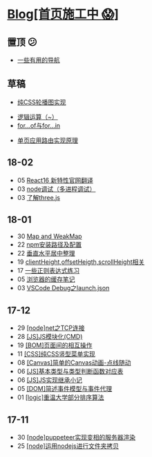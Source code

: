 # [Blog[首页施工中 :scream:]](https://mrzhao1129.github.io/myBlog/)
## 置顶 :confused:
* [一些有用的导航](./一些有用的.md)
## 草稿
* [纯CSS轮播图实现](./CSS/纯CSS轮播图实现.md)
<!-- * [webpack多页面打包](./react/webpack多页面打包.md) -->
* [逻辑运算（~）](./JS/逻辑运算.md)
* [for...of与for...in](./JS/for...of与for...in.md)
<!-- * [当在浏览器输入地址后点击回车后发生了什么]() -->
* [单页应用路由实现原理](./react/单页应用路由实现原理.md)

## 18-02
* 05 [React16 新特性官网翻译](./react/React16新特性官网翻译.md)
* 03 [node调试（多进程调试）](./nodejs/node多进程调试.md)
* 03 [了解three.js](./canvas/three.js.md)
## 18-01
* 30 [Map and WeakMap](./JS/Map_and_WeakMap.md)
* 22 [npm安装路径及配置](./nodejs/npm坑坑.md)
* 22 [垂直水平居中整理](./CSS/垂直水平居中.md)
* 19 [clientHeight,offsetHeigth,scrollHeight相关](./CSS/client,offset,scroll相关.md)
* 17 [一些正则表达式练习](./JS/正则表达式测试.md)
* 05 [浏览器的缓存笔记](./JS/缓存方案.md)
* 03 [VSCode Debug之launch.json](./JS/launch.json.md)
## 17-12
* 29 [[node]net之TCP连接](./nodejs/net之TCP连接.md)
* 28 [[JS]JS模块化(CMD)](./JS/JS模块化(AMD,CMD).md)
* 19 [[BOM]页面间的相互操作](./JS/页面间的相互操作.md)
* 11 [[CSS]纯CSS竖型菜单实现](./CSS/纯CSS竖型菜单实现.md)
* 08 [[Canvas]简单的Canvas动画-点线随动](./canvas/点线随动.md)
* 06 [[JS]基本类型与类型判断函数对应表](./JS/浅拷贝与深拷贝.md?#基本类型与类型判断函数对应表)
* 06 [[JS]JS实现继承小记](./JS/JS实现继承.md)
* 05 [[DOM]简述事件模型与事件代理](./JS/事件模型与事件代理.md)
* 01 [[logic]重温大学部分排序算法](./算法/sort.md)
## 17-11
* 30 [[node]puppeteer实现变相的服务器渲染](./nodejs/puppeteer.md)
* 25 [[node]运用nodejs进行文件夹拷贝](./nodejs/nodejs文件夹拷贝.md)